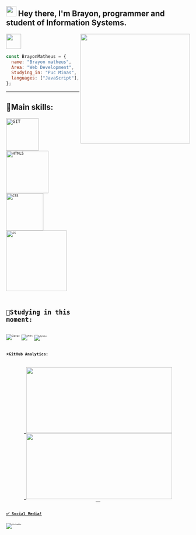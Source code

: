 ## <img src=https://camo.githubusercontent.com/e8e7b06ecf583bc040eb60e44eb5b8e0ecc5421320a92929ce21522dbc34c891/68747470733a2f2f6d656469612e67697068792e636f6d2f6d656469612f6876524a434c467a6361737252346961377a2f67697068792e676966 width="28" > Hey there, I'm Brayon, programmer and student of Information Systems.

<img width="41"  src="https://user-images.githubusercontent.com/102393486/182389777-08c30c91-643c-4fd9-99ea-e554f96a735a.png">
<img align="right" width="300" src="https://i2.wp.com/allhtaccess.info/wp-content/uploads/2018/03/programming.gif?fit=1281%2C716&ssl=1" />


```JavaScript
const BrayonMatheus = {
  name: "Brayon matheus",
  Area: "Web Development",
  Studying_in: "Puc Minas",
  languages: ["JavaScript"],
};
```

----


## 🚀Main skills:

<code><img width="89" alt="GIT" src="https://user-images.githubusercontent.com/102393486/182396136-52c36a4f-dc4e-4335-bfc8-39816dc8a927.png">
<code><img width="116" alt="HTML5" src="https://user-images.githubusercontent.com/102393486/182396334-e327948b-5e7a-4c1b-ac1a-ab52bcd3c911.png">
<code><img width="102" alt="CSS" src="https://user-images.githubusercontent.com/102393486/182395923-247f27a9-4aa8-46a2-be67-ce7cc51bef5e.png">
<code><img width="166" alt="JS" src="https://user-images.githubusercontent.com/102393486/182395824-ef89994f-ca12-4935-af64-78efe39eebb6.png">


# 📖Studying in this moment:

<code>![Java](https://img.shields.io/badge/java-%23ED8B00.svg?style=for-the-badge&logo=java&logoColor=white)>
<code>![PHP](https://img.shields.io/badge/php-%23777BB4.svg?style=for-the-badge&logo=php&logoColor=white)>
<code>![MySQL](https://img.shields.io/badge/mysql-%2300f.svg?style=for-the-badge&logo=mysql&logoColor=white)>


# ⭐GitHub Analytics:

<div align="center">
  <a href="https://github.com/tbrayon">
  <img height="180em" width="400em" src="https://github-readme-stats.vercel.app/api?username=tbrayon&theme=dracula&show_icons=true"/>
  <img height="180em" width="400em" src="https://github-readme-stats.vercel.app/api/top-langs/?username=WilliamDosSantos&layout=compact&langs_count=7&theme=dracula"/>
    </div>

[linkedin]:www.linkedin.com/in/brayon-duarte

# ✅ Social Media!

<a  href="https://www.linkedin.com/in/leonardo-lourenco-0594b1139/"><img align="left" alt="Linkedin" title="Youtube" src="https://img.shields.io/badge/linkedin-%230077B5.svg?style=for-the-badge&logo=linkedin&logoColor=white"/></a>
